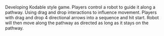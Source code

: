 Developing Kodable style game. Players control a robot to guide it along a pathway. 
Using drag and drop interactions to influence movement. Players with drag and drop 4 directional arrows into a sequence and hit start. 
Robot will then move along the pathway as directed as long as it stays on the pathway.
